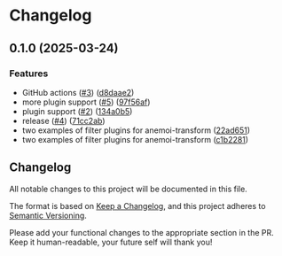 # Changelog

## 0.1.0 (2025-03-24)


### Features

* GitHub actions ([#3](https://github.com/ecmwf/anemoi-plugins/issues/3)) ([d8daae2](https://github.com/ecmwf/anemoi-plugins/commit/d8daae29fbd5809f119f5798ae684a64c6cc800a))
* more plugin support ([#5](https://github.com/ecmwf/anemoi-plugins/issues/5)) ([97f56af](https://github.com/ecmwf/anemoi-plugins/commit/97f56af554477fb08c772238226cd82c52c78d8e))
* plugin support ([#2](https://github.com/ecmwf/anemoi-plugins/issues/2)) ([134a0b5](https://github.com/ecmwf/anemoi-plugins/commit/134a0b5600304eb255e3dba3a3394c2f7be78c23))
* release ([#4](https://github.com/ecmwf/anemoi-plugins/issues/4)) ([71cc2ab](https://github.com/ecmwf/anemoi-plugins/commit/71cc2ab66d4d9e3888d8f9c07e6e8169dd7b544e))
* two examples of filter plugins for anemoi-transform ([22ad651](https://github.com/ecmwf/anemoi-plugins/commit/22ad651fc60e3237b538c294d75313a6f78b7419))
* two examples of filter plugins for anemoi-transform ([c1b2281](https://github.com/ecmwf/anemoi-plugins/commit/c1b22810103c9128c58eab8971525281bfa66eee))

## Changelog

All notable changes to this project will be documented in this file.

The format is based on [Keep a Changelog](https://keepachangelog.com/en/1.1.0/),
and this project adheres to [Semantic Versioning](https://semver.org/spec/v2.0.0.html).

Please add your functional changes to the appropriate section in the PR.
Keep it human-readable, your future self will thank you!

<!-- Release notes generated using configuration in .github/release.yml at main -->
